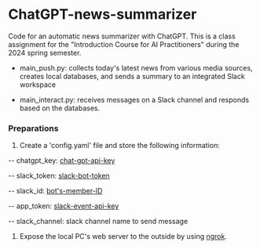 # ChatGPT-news-summarizer

Code for an automatic news summarizer with ChatGPT. This is a class assignment for the "Introduction Course for AI Practitioners" during the 2024 spring semester.

- main_push.py: collects today's latest news from various media sources, creates local databases, and sends a summary to an integrated Slack workspace

- main_interact.py: receives messages on a Slack channel and responds based on the databases.

### Preparations

1. Create a 'config.yaml' file and store the following information:
   
-- chatgpt_key: [chat-gpt-api-key](https://platform.openai.com/docs/api-reference/introduction)

-- slack_token: [slack-bot-token](https://api.slack.com/concepts/token-types#bot)

-- slack_id: [bot's-member-ID](https://api.slack.com/methods/users.identity)

-- app_token: [slack-event-api-key](https://api.slack.com/apis/events-api)

-- slack_channel: slack channel name to send message

1. Expose the local PC's web server to the outside by using [ngrok](https://ngrok.com/).
